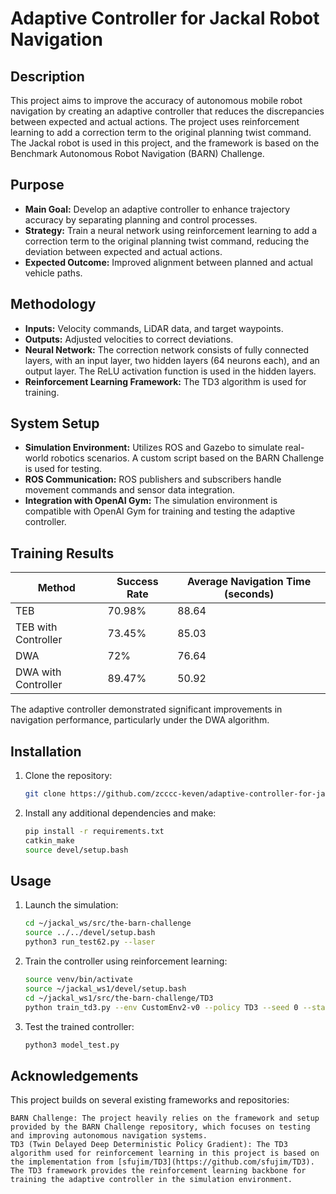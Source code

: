 # Adaptive Controller for Jackal Robot Navigation

## Description

This project aims to improve the accuracy of autonomous mobile robot navigation by creating an adaptive controller that reduces the discrepancies between expected and actual actions. The project uses reinforcement learning to add a correction term to the original planning twist command. The Jackal robot is used in this project, and the framework is based on the Benchmark Autonomous Robot Navigation (BARN) Challenge.

## Purpose

- **Main Goal:** Develop an adaptive controller to enhance trajectory accuracy by separating planning and control processes.
- **Strategy:** Train a neural network using reinforcement learning to add a correction term to the original planning twist command, reducing the deviation between expected and actual actions.
- **Expected Outcome:** Improved alignment between planned and actual vehicle paths.

## Methodology

- **Inputs:** Velocity commands, LiDAR data, and target waypoints.
- **Outputs:** Adjusted velocities to correct deviations.
- **Neural Network:** The correction network consists of fully connected layers, with an input layer, two hidden layers (64 neurons each), and an output layer. The ReLU activation function is used in the hidden layers.
- **Reinforcement Learning Framework:** The TD3 algorithm is used for training.

## System Setup

- **Simulation Environment:** Utilizes ROS and Gazebo to simulate real-world robotics scenarios. A custom script based on the BARN Challenge is used for testing.
- **ROS Communication:** ROS publishers and subscribers handle movement commands and sensor data integration.
- **Integration with OpenAI Gym:** The simulation environment is compatible with OpenAI Gym for training and testing the adaptive controller.

## Training Results

| Method              | Success Rate | Average Navigation Time (seconds) |
|---------------------|--------------|-----------------------------------|
| TEB                 | 70.98%       | 88.64                            |
| TEB with Controller | 73.45%       | 85.03                            |
| DWA                 | 72%          | 76.64                            |
| DWA with Controller | 89.47%       | 50.92                            |

The adaptive controller demonstrated significant improvements in navigation performance, particularly under the DWA algorithm.

## Installation

1. Clone the repository:
   ```bash
   git clone https://github.com/zcccc-keven/adaptive-controller-for-jackal.git
    ```

2. Install any additional dependencies and make:
   ```bash
   pip install -r requirements.txt
   catkin_make
   source devel/setup.bash
    ```
## Usage

1. Launch the simulation:
   ```bash
   cd ~/jackal_ws/src/the-barn-challenge
   source ../../devel/setup.bash
   python3 run_test62.py --laser
    ```
   
2. Train the controller using reinforcement learning:
   ```bash
   source venv/bin/activate
   source ~/jackal_ws1/devel/setup.bash
   cd ~/jackal_ws1/src/the-barn-challenge/TD3
   python train_td3.py --env CustomEnv2-v0 --policy TD3 --seed 0 --start_timesteps 10000 --eval_freq 5000 --max_timesteps 1000000 --save_model
    ```
   
3. Test the trained controller:
   ```bash
   python3 model_test.py
    ```
## Acknowledgements

This project builds on several existing frameworks and repositories:

    BARN Challenge: The project heavily relies on the framework and setup provided by the BARN Challenge repository, which focuses on testing and improving autonomous navigation systems.
    TD3 (Twin Delayed Deep Deterministic Policy Gradient): The TD3 algorithm used for reinforcement learning in this project is based on the implementation from [sfujim/TD3](https://github.com/sfujim/TD3). The TD3 framework provides the reinforcement learning backbone for training the adaptive controller in the simulation environment.
